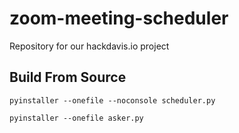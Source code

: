 # zoom-meeting-scheduler
Repository for our hackdavis.io project


## Build From Source

```
pyinstaller --onefile --noconsole scheduler.py
```

```
pyinstaller --onefile asker.py
`````
